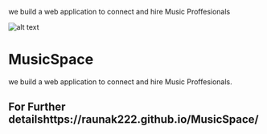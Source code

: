 we build a web application to connect and hire Music Proffesionals
 
 
 ![alt text](https://github.com/raunak222/MusicSpace/blob/main/images/qwe.jpg)
# MusicSpace
we build a web application to connect and hire Music Proffesionals.

## For Further detailshttps://raunak222.github.io/MusicSpace/

